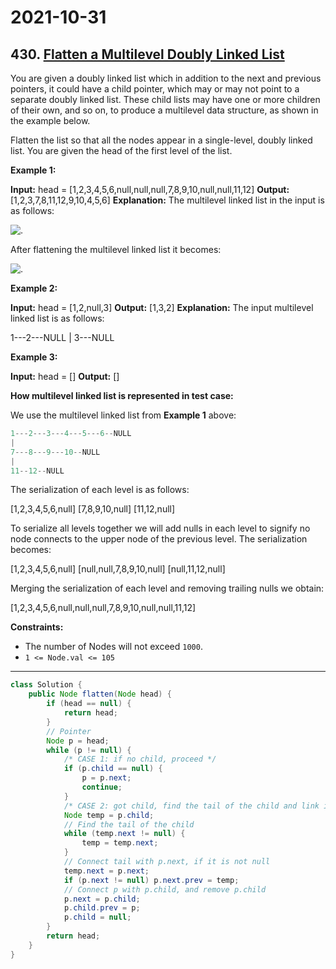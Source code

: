 # 2021-10-31

## 430. [Flatten a Multilevel Doubly Linked List](https://leetcode.com/problems/flatten-a-multilevel-doubly-linked-list/)

You are given a doubly linked list which in addition to the next and previous pointers, it could have a child pointer, which may or may not point to a separate doubly linked list. These child lists may have one or more children of their own, and so on, to produce a multilevel data structure, as shown in the example below.

Flatten the list so that all the nodes appear in a single-level, doubly linked list. You are given the head of the first level of the list.

**Example 1:**

**Input:** head = \[1,2,3,4,5,6,null,null,null,7,8,9,10,null,null,11,12\]
**Output:** \[1,2,3,7,8,11,12,9,10,4,5,6\]
**Explanation:**
The multilevel linked list in the input is as follows:

![.](https://assets.leetcode.com/uploads/2018/10/12/multilevellinkedlist.png)

After flattening the multilevel linked list it becomes:

![.](https://assets.leetcode.com/uploads/2018/10/12/multilevellinkedlistflattened.png)

**Example 2:**

**Input:** head = \[1,2,null,3\]
**Output:** \[1,3,2\]
**Explanation:** The input multilevel linked list is as follows:

1---2---NULL
|
3---NULL

**Example 3:**

**Input:** head = \[\]
**Output:** \[\]

**How multilevel linked list is represented in test case:**

We use the multilevel linked list from **Example 1** above:

```s
1---2---3---4---5---6--NULL
|
7---8---9---10--NULL
|
11--12--NULL
```

The serialization of each level is as follows:

\[1,2,3,4,5,6,null\]
\[7,8,9,10,null\]
\[11,12,null\]

To serialize all levels together we will add nulls in each level to signify no node connects to the upper node of the previous level. The serialization becomes:

\[1,2,3,4,5,6,null\]
\[null,null,7,8,9,10,null\]
\[null,11,12,null\]

Merging the serialization of each level and removing trailing nulls we obtain:

\[1,2,3,4,5,6,null,null,null,7,8,9,10,null,null,11,12\]

**Constraints:**

- The number of Nodes will not exceed `1000`.
- `1 <= Node.val <= 105`

---

```java
class Solution {
    public Node flatten(Node head) {
        if (head == null) {
            return head;
        }
        // Pointer
        Node p = head;
        while (p != null) {
            /* CASE 1: if no child, proceed */
            if (p.child == null) {
                p = p.next;
                continue;
            }
            /* CASE 2: got child, find the tail of the child and link it to p.next */
            Node temp = p.child;
            // Find the tail of the child
            while (temp.next != null) {
                temp = temp.next;
            }
            // Connect tail with p.next, if it is not null
            temp.next = p.next;
            if (p.next != null) p.next.prev = temp;
            // Connect p with p.child, and remove p.child
            p.next = p.child;
            p.child.prev = p;
            p.child = null;
        }
        return head;
    }
}
```
